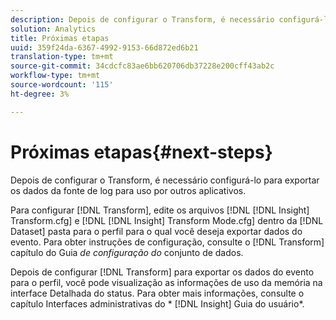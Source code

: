 ```yaml
---
description: Depois de configurar o Transform, é necessário configurá-lo para exportar os dados da fonte de log para uso por outros aplicativos.
solution: Analytics
title: Próximas etapas
uuid: 359f24da-6367-4992-9153-66d872ed6b21
translation-type: tm+mt
source-git-commit: 34cdcfc83ae6bb620706db37228e200cff43ab2c
workflow-type: tm+mt
source-wordcount: '115'
ht-degree: 3%

---
```



# Próximas etapas{#next-steps}

Depois de configurar o Transform, é necessário configurá-lo para exportar os dados da fonte de log para uso por outros aplicativos.

Para configurar [!DNL Transform], edite os arquivos [!DNL [!DNL Insight] Transform.cfg] e [!DNL [!DNL Insight] Transform Mode.cfg] dentro da [!DNL Dataset] pasta para o perfil para o qual você deseja exportar dados do evento. Para obter instruções de configuração, consulte o [!DNL Transform] capítulo do Guia *de configuração do* conjunto de dados.

Depois de configurar [!DNL Transform] para exportar os dados do evento para o perfil, você pode visualização as informações de uso da memória na interface Detalhada do status. Para obter mais informações, consulte o capítulo Interfaces administrativas do * [!DNL Insight] Guia do usuário*.
